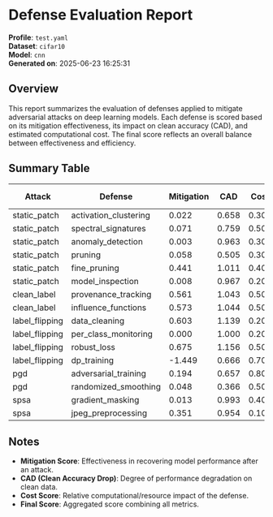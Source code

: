 # Defense Evaluation Report

**Profile**: `test.yaml`  
**Dataset**: `cifar10`  
**Model**: `cnn`  
**Generated on**: 2025-06-23 16:25:31

## Overview

This report summarizes the evaluation of defenses applied to mitigate adversarial attacks on deep learning models. Each defense is scored based on its mitigation effectiveness, its impact on clean accuracy (CAD), and estimated computational cost. The final score reflects an overall balance between effectiveness and efficiency.

## Summary Table

| Attack | Defense | Mitigation | CAD | Cost | Final Score |
|--------|---------|------------|-----|------|--------------|
| static_patch | activation_clustering | 0.022 | 0.658 | 0.300 | 0.145 |
| static_patch | spectral_signatures | 0.071 | 0.759 | 0.500 | 0.199 |
| static_patch | anomaly_detection | 0.003 | 0.963 | 0.300 | 0.189 |
| static_patch | pruning | 0.058 | 0.505 | 0.300 | 0.143 |
| static_patch | fine_pruning | 0.441 | 1.011 | 0.400 | 0.533 |
| static_patch | model_inspection | 0.008 | 0.967 | 0.200 | 0.196 |
| clean_label | provenance_tracking | 0.561 | 1.043 | 0.500 | 0.626 |
| clean_label | influence_functions | 0.573 | 1.044 | 0.500 | 0.636 |
| label_flipping | data_cleaning | 0.603 | 1.139 | 0.200 | 0.696 |
| label_flipping | per_class_monitoring | 0.000 | 1.000 | 0.200 | 0.196 |
| label_flipping | robust_loss | 0.675 | 1.156 | 0.500 | 0.734 |
| label_flipping | dp_training | -1.449 | 0.666 | 0.700 | -0.959 |
| pgd | adversarial_training | 0.194 | 0.657 | 0.800 | 0.266 |
| pgd | randomized_smoothing | 0.048 | 0.366 | 0.500 | 0.106 |
| spsa | gradient_masking | 0.013 | 0.993 | 0.400 | 0.201 |
| spsa | jpeg_preprocessing | 0.351 | 0.954 | 0.100 | 0.467 |

## Notes

- **Mitigation Score**: Effectiveness in recovering model performance after an attack.
- **CAD (Clean Accuracy Drop)**: Degree of performance degradation on clean data.
- **Cost Score**: Relative computational/resource impact of the defense.
- **Final Score**: Aggregated score combining all metrics.
